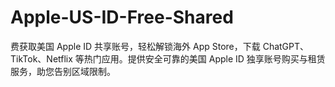 # Apple-US-ID-Free-Shared
费获取美国 Apple ID 共享账号，轻松解锁海外 App Store，下载 ChatGPT、TikTok、Netflix 等热门应用。提供安全可靠的美国 Apple ID 独享账号购买与租赁服务，助您告别区域限制。
